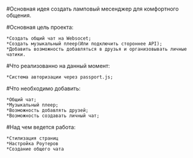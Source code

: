 #Основная идея создать ламповый месенджер для комфортного общения.

#Основная цель проекта:

    *Создать общий чат на Websocet;
    *Создать музыкальный плеер(Или подключить стороннее API);
    *Добавить возможность добавляться в друзья и организовывать личные чатики.

#Что реализованно на данный момент:

    *Система авторизации через passport.js;

#Что необходимо добавить:

    *Общий чат;
    *Музыкальный плеер;
    *Возможность добавлять друзей;
    *Возможность создавать личный чат;

#Над чем ведется работа:

    *Стилизация страниц
    *Настройка Роутеров
    *Создание общего чата
